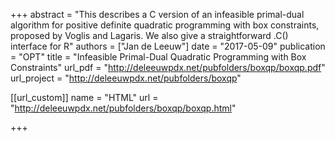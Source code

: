 +++
abstract = "This describes a C version of an infeasible primal-dual algorithm for positive definite quadratic programming with box constraints, proposed by Voglis and Lagaris. We also give a straightforward .C() interface for R"
authors = ["Jan de Leeuw"]
date = "2017-05-09"
publication = "OPT"
title = "Infeasible Primal-Dual Quadratic Programming with Box Constraints"
url_pdf = "http://deleeuwpdx.net/pubfolders/boxqp/boxqp.pdf"
url_project = "http://deleeuwpdx.net/pubfolders/boxqp"


[[url_custom]]
name = "HTML"
url = "http://deleeuwpdx.net/pubfolders/boxqp/boxqp.html"

+++

